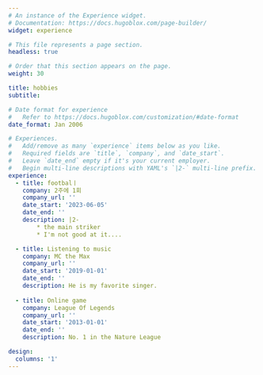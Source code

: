 ```yaml
---
# An instance of the Experience widget.
# Documentation: https://docs.hugoblox.com/page-builder/
widget: experience

# This file represents a page section.
headless: true

# Order that this section appears on the page.
weight: 30

title: hobbies
subtitle:

# Date format for experience
#   Refer to https://docs.hugoblox.com/customization/#date-format
date_format: Jan 2006

# Experiences.
#   Add/remove as many `experience` items below as you like.
#   Required fields are `title`, `company`, and `date_start`.
#   Leave `date_end` empty if it's your current employer.
#   Begin multi-line descriptions with YAML's `|2-` multi-line prefix.
experience:
  - title: footbalㅣ
    company: 2주에 1회
    company_url: ''
    date_start: '2023-06-05'
    date_end: ''
    description: |2-
        * the main striker
        * I'm not good at it....

  - title: Listening to music
    company: MC the Max
    company_url: ''
    date_start: '2019-01-01'
    date_end: ''
    description: He is my favorite singer.
  
  - title: Online game
    company: League Of Legends
    company_url: ''
    date_start: '2013-01-01'
    date_end: ''
    description: No. 1 in the Nature League

design:
  columns: '1'
---
```

